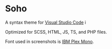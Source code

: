# Soho
A syntax theme for [Visual Studio Code](https://code.visualstudio.com) i

Optimized for SCSS, HTML, JS, TS, and PHP files.

Font used in screenshots is <a href="https://github.com/IBM/type">IBM Plex Mono</a>.


<!-- ### Workbench
![Screenshot](https://github.com/smlombardi/theme-slime/raw/master/screenshots/screenshot.png)



### HTML
![Screenshot](https://github.com/smlombardi/theme-slime/raw/master/screenshots/html.png)

### SCSS
![Screenshot](https://github.com/smlombardi/theme-slime/raw/master/screenshots/scss.png)

### JS
![Screenshot](https://github.com/smlombardi/theme-slime/raw/master/screenshots/js.png)

### PHP
![Screenshot](https://github.com/smlombardi/theme-slime/raw/master/screenshots/php.png) -->
